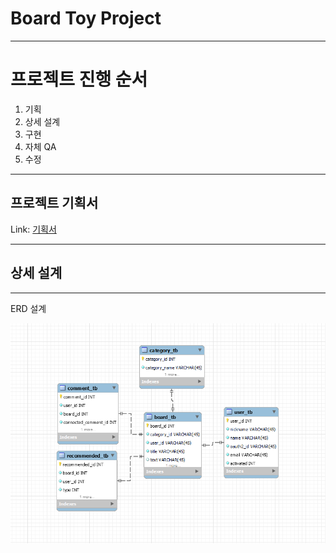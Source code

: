 Board Toy Project
================

***

# 프로젝트 진행 순서
1. 기획
2. 상세 설계
3. 구현
4. 자체 QA
5. 수정

***

프로젝트 기획서
------------------------   

Link: [기획서][notionlink]

[notionlink]: https://whispering-school-6df.notion.site/Toy-Project-21c2a3af825d42ba80fed608be92561f?pvs=74 "Notion"


***

상세 설계
-----------------------------

***

ERD 설계

![Alt text](./img/ERD_1.png "ERD 초기 설계")
